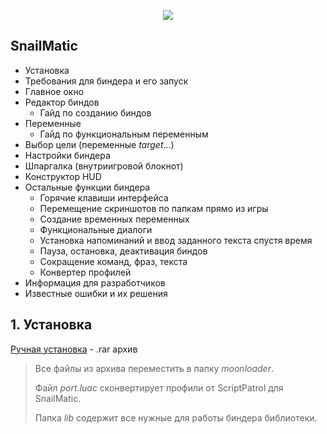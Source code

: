 <p align="center">
  <img src="https://user-images.githubusercontent.com/71496296/152130484-be1f57fd-45cb-428f-9184-8d314024683b.png" />
</p>

## SnailMatic

- Установка
- Требования для биндера и его запуск
- Главное окно
- Редактор биндов
  - Гайд по созданию биндов
- Переменные
  - Гайд по функциональным переменным
- Выбор цели (переменные $target...$)
- Настройки биндера
- Шпаргалка (внутриигровой блокнот)
- Конструктор HUD
- Остальные функции биндера
  - Горячие клавиши интерфейса
  - Перемещение скриншотов по папкам прямо из игры
  - Создание временных переменных
  - Функциональные диалоги
  - Установка напоминаний и ввод заданного текста спустя время
  - Пауза, остановка, деактивация биндов
  - Сокращение команд, фраз, текста
  - Конвертер профилей
- Информация для разработчиков
- Известные ошибки и их решения

## 1. Установка

[Ручная установка](https://disk.yandex.ru/d/FfHdxTfRx52dJw) - .rar архив

> Все файлы из архива переместить в папку *moonloader*.
> 
> Файл *port.luac* сконвертирует профили от ScriptPatrol для SnailMatic.
> 
> Папка *lib* содержит все нужные для работы биндера библиотеки.
